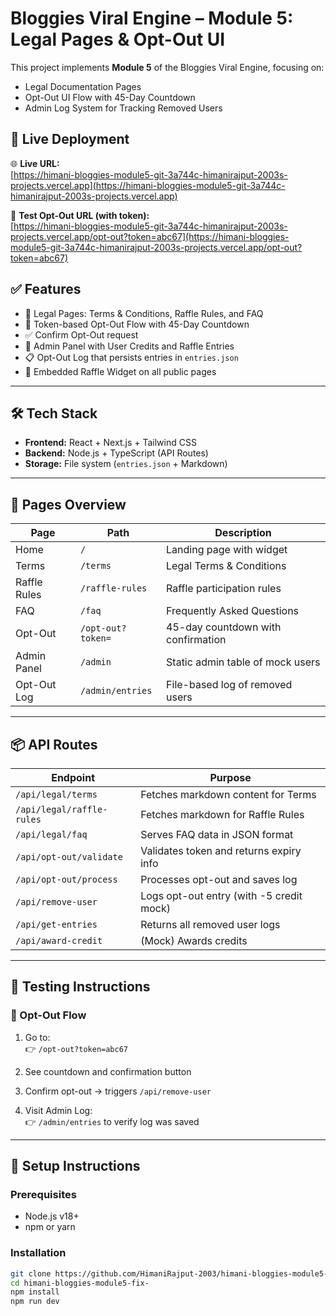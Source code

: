 # Bloggies Viral Engine – Module 5: Legal Pages & Opt-Out UI

This project implements **Module 5** of the Bloggies Viral Engine, focusing on:
- Legal Documentation Pages
- Opt-Out UI Flow with 45-Day Countdown
- Admin Log System for Tracking Removed Users

## 🚀 Live Deployment

🌐 **Live URL:**  
[https://himani-bloggies-module5-git-3a744c-himanirajput-2003s-projects.vercel.app](https://himani-bloggies-module5-git-3a744c-himanirajput-2003s-projects.vercel.app)

🔗 **Test Opt-Out URL (with token):**  
[https://himani-bloggies-module5-git-3a744c-himanirajput-2003s-projects.vercel.app/opt-out?token=abc67](https://himani-bloggies-module5-git-3a744c-himanirajput-2003s-projects.vercel.app/opt-out?token=abc67)

## ✅ Features

- 📄 Legal Pages: Terms & Conditions, Raffle Rules, and FAQ
- 🔐 Token-based Opt-Out Flow with 45-Day Countdown
- ✅ Confirm Opt-Out request
- 🧾 Admin Panel with User Credits and Raffle Entries
- 📋 Opt-Out Log that persists entries in `entries.json`
- 🧩 Embedded Raffle Widget on all public pages

---

## 🛠 Tech Stack

- **Frontend:** React + Next.js + Tailwind CSS
- **Backend:** Node.js + TypeScript (API Routes)
- **Storage:** File system (`entries.json` + Markdown)

---

## 🧩 Pages Overview

| Page                | Path              | Description                                 |
|---------------------|-------------------|---------------------------------------------|
| Home                | `/`               | Landing page with widget                    |
| Terms               | `/terms`          | Legal Terms & Conditions                    |
| Raffle Rules        | `/raffle-rules`   | Raffle participation rules                  |
| FAQ                 | `/faq`            | Frequently Asked Questions                  |
| Opt-Out             | `/opt-out?token=` | 45-day countdown with confirmation          |
| Admin Panel         | `/admin`          | Static admin table of mock users            |
| Opt-Out Log         | `/admin/entries`  | File-based log of removed users             |

---

## 📦 API Routes

| Endpoint                     | Purpose                                  |
|------------------------------|------------------------------------------|
| `/api/legal/terms`          | Fetches markdown content for Terms       |
| `/api/legal/raffle-rules`   | Fetches markdown for Raffle Rules        |
| `/api/legal/faq`            | Serves FAQ data in JSON format           |
| `/api/opt-out/validate`     | Validates token and returns expiry info  |
| `/api/opt-out/process`      | Processes opt-out and saves log          |
| `/api/remove-user`          | Logs opt-out entry (with -5 credit mock) |
| `/api/get-entries`          | Returns all removed user logs            |
| `/api/award-credit`         | (Mock) Awards credits                    |

---

## 🧪 Testing Instructions

### 🔄 Opt-Out Flow

1. Go to:  
   👉 `/opt-out?token=abc67`

2. See countdown and confirmation button

3. Confirm opt-out → triggers `/api/remove-user`

4. Visit Admin Log:  
   👉 `/admin/entries` to verify log was saved

---

## 🧰 Setup Instructions

### Prerequisites

- Node.js v18+
- npm or yarn

### Installation

```bash
git clone https://github.com/HimaniRajput-2003/himani-bloggies-module5-fix-.git
cd himani-bloggies-module5-fix-
npm install
npm run dev
